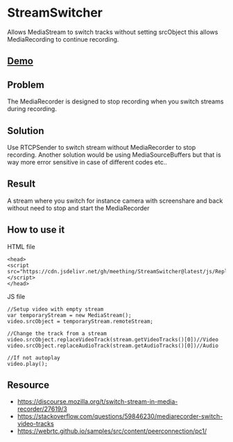 # StreamSwitcher
Allows MediaStream to switch tracks without setting srcObject this allows MediaRecording to continue recording.

## [Demo](https://meething.github.io/StreamSwitcher/)

## Problem
The MediaRecorder is designed to stop recording when you switch streams during recording.

## Solution
Use RTCPSender to switch stream without MediaRecorder to stop recording. Another solution would be using MediaSourceBuffers but that is way more error sensitive in case of different codes etc.. 

## Result
A stream where you switch for instance camera with screenshare and back without need to stop and start the MediaRecorder

## How to use it
HTML file
```
<head>
<script src="https://cdn.jsdelivr.net/gh/meething/StreamSwitcher@latest/js/ReplaceableMediaStream.js"></script>
</head>
```
JS file
```
//Setup video with empty stream
var temporaryStream = new MediaStream();
video.srcObject = temporaryStream.remoteStream;

//Change the track from a stream
video.srcObject.replaceVideoTrack(stream.getVideoTracks()[0])//Video
video.srcObject.replaceAudioTrack(stream.getAudioTracks()[0])//Audio

//If not autoplay
video.play();
```

## Resource
- https://discourse.mozilla.org/t/switch-stream-in-media-recorder/27619/3
- https://stackoverflow.com/questions/59846230/mediarecorder-switch-video-tracks
- https://webrtc.github.io/samples/src/content/peerconnection/pc1/
